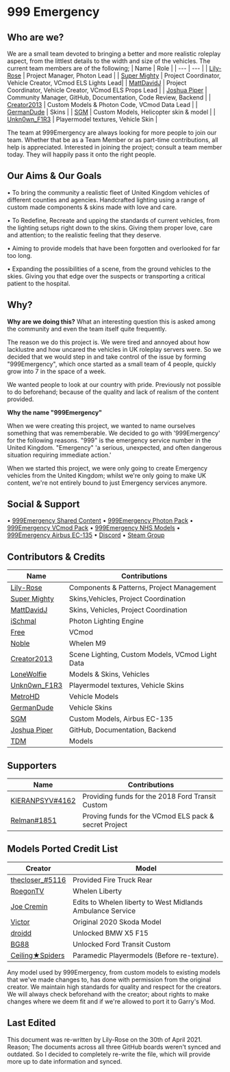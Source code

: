 # 999 Emergency
## Who are we?

We are a small team devoted to bringing a better and more realistic roleplay aspect, from the littlest details to the width and size of the vehicles. 
The current team members are of the following;
| Name | Role |
| --- | --- |
| [Lily-Rose](https://steamcommunity.com/id/OfficialPhotonThot) | Project Manager, Photon Lead |
| [Super Mighty](https://github.com/SuperMighty1) | Project Coordinator, Vehicle Creator, VCmod ELS Lights Lead|
| [MattDavidJ](https://steamcommunity.com/profiles/76561198230436120) | Project Coordinator, Vehicle Creator, VCmod ELS Props Lead |
| [Joshua Piper](https://github.com/JoshPiper) | Community Manager, GitHub, Documentation, Code Review, Backend |
| [Creator2013](https://steamcommunity.com/id/creator_2013) | Custom Models & Photon Code, VCmod Data Lead |
| [GermanDude](https://steamcommunity.com/id/theonlygermandude) | Skins |
| [SGM](https://github.com/SentryGunMan) | Custom Models, Helicopter skin & model |
| [Unkn0wn_F1R3](https://steamcommunity.com/id/Unkn0wn_F1R3) | Playermodel textures, Vehicle Skin |

The team at 999Emergency are always looking for more people to join our team. 
Whether that be as a Team Member or as part-time contributions, all help is appreciated. 
Interested in joining the project; consult a team member today. They will happily pass it onto the right people.

## Our Aims & Our Goals

• To bring the community a realistic fleet of United Kingdom vehicles of different counties and agencies. Handcrafted lighting using a range of custom made components & skins made with love and care.

• To Redefine, Recreate and upping the standards of current vehicles, from the lighting setups right down to the skins. Giving them proper love, care and attention; to the realistic feeling that they deserve. 

• Aiming to provide models that have been forgotten and overlooked for far too long.

• Expanding the possibilities of a scene, from the ground vehicles to the skies. Giving you that edge over the suspects or transporting a critical patient to the hospital.

## Why?

**Why are we doing this?**
What an interesting question this is asked among the community and even the team itself quite frequently.

The reason we do this project is. We were tired and annoyed about how lacklustre and how uncared the vehicles in UK roleplay servers were. 
So we decided that we would step in and take control of the issue by forming "999Emergency", which once started as a small team of 4 people, quickly grow into 7 in the space of a week. 

We wanted people to look at our country with pride. Previously not possible to do beforehand; because of the quality and lack of realism of the content provided.

**Why the name "999Emergency"**

When we were creating this project, we wanted to name ourselves something that was rememberable. We decided to go with '999Emergency' for the following reasons.
"999" is the emergency service number in the United Kingdom.
"Emergency" 'a serious, unexpected, and often dangerous situation requiring immediate action.' 

When we started this project, we were only going to create Emergency vehicles from the United Kingdom; whilst we're only going to make UK content, we're not entirely bound to just Emergency services anymore.

## Social & Support

• [999Emergency Shared Content](TBA)
• [999Emergency Photon Pack](https://steamcommunity.com/sharedfiles/filedetails/?id=2176739978)
• [999Emergency VCmod Pack](TBA)
• [999Emergency NHS Models](https://steamcommunity.com/sharedfiles/filedetails/?id=2410835801)
• [999Emergency Airbus EC-135](https://steamcommunity.com/sharedfiles/filedetails/?id=2415969002)
• [Discord](https://discord.gg/4cBZ6bN)
• [Steam Group](https://steamcommunity.com/groups/999Emergency)

## Contributors & Credits

| Name | Contributions |
| --- | --- |
| [Lily-Rose](https://steamcommunity.com/id/OfficialPhotonThot) | Components & Patterns, Project Management |
| [Super Mighty](https://github.com/SuperMighty1) | Skins,Vehicles, Project Coordination |
| [MattDavidJ](https://steamcommunity.com/profiles/76561198230436120) | Skins, Vehicles, Project Coordination |
| [iSchmal](https://github.com/ischmal) | Photon Lighting Engine |
| [Free](https://steamcommunity.com/id/freemmaann/) | VCmod |
| [Noble](https://github.com/Noble-N9) | Whelen M9 |
| [Creator2013](https://steamcommunity.com/id/creator_2013) | Scene Lighting, Custom Models, VCmod Light Data |
| [LoneWolfie](https://steamcommunity.com/id/LoneBalto) | Models & Skins, Vehicles |
| [Unkn0wn_F1R3](https://steamcommunity.com/id/Unkn0wn_F1R3) | Playermodel textures, Vehicle Skins |
| [MetroHD](https://steamcommunity.com/id/MetroHD) | Vehicle Models |
| [GermanDude](https://steamcommunity.com/id/theonlygermandude) | Vehicle Skins |
| [SGM](https://github.com/SentryGunMan) | Custom Models, Airbus EC-135 |
| [Joshua Piper](https://github.com/JoshPiper) | GitHub, Documentation, Backend |
| [TDM](https://steamcommunity.com/id/TheDanishMaster) | Models |

## Supporters
| Name | Contributions |
| --- | --- |
| [KIERANPSYV#4162](https://steamcommunity.com/id/kieranmcg/) | Providing funds for the 2018 Ford Transit Custom |
| [Relman#1851](https://steamcommunity.com/id/Relman/) | Proving funds for the VCmod ELS pack & secret Project |

## Models Ported Credit List
| Creator | Model |
| --- | --- |
| [thecloser_#5116]() | Provided Fire Truck Rear | New Fire Truck  | Secret Project  | 
| [RoegonTV](https://www.lcpdfr.com/downloads/dev-resources/lightbars/17206-whelen-liberty/) | Whelen Liberty | 
| [Joe Cremin]() | Edits to Whelen liberty to West Midlands Ambulance Service | 2018 Fiat Ducato  |
| [Victor](https://www.gta5-mods.com/vehicles/skoda-octavia-combi-replace-unlocked) | Original 2020 Skoda Model | 
| [droidd]() | Unlocked BMW X5 F15  | 
| [BG88]() | Unlocked Ford Transit Custom  |
| [Ceiling★Spiders](https://steamcommunity.com/id/Merissaze) | Paramedic Playermodels (Before re-texture).  |

Any model used by 999Emergency, from custom models to existing models that we've made changes to, has done with permission from the original creator.
We maintain high standards for quality and respect for the creators. We will always check beforehand with the creator; about rights to make changes where we deem fit and if we're allowed to port it to Garry's Mod.

## Last Edited
This document was re-written by Lily-Rose on the 30th of April 2021.
Reason; The documents across all three GitHub boards weren't synced and outdated. So I decided to completely re-write the file, which will provide more up to date information and synced.
